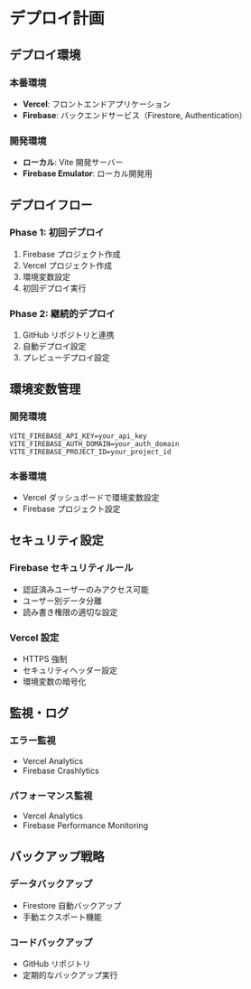 # デプロイ計画

## デプロイ環境

### 本番環境

- **Vercel**: フロントエンドアプリケーション
- **Firebase**: バックエンドサービス（Firestore, Authentication）

### 開発環境

- **ローカル**: Vite 開発サーバー
- **Firebase Emulator**: ローカル開発用

## デプロイフロー

### Phase 1: 初回デプロイ

1. Firebase プロジェクト作成
2. Vercel プロジェクト作成
3. 環境変数設定
4. 初回デプロイ実行

### Phase 2: 継続的デプロイ

1. GitHub リポジトリと連携
2. 自動デプロイ設定
3. プレビューデプロイ設定

## 環境変数管理

### 開発環境

```env
VITE_FIREBASE_API_KEY=your_api_key
VITE_FIREBASE_AUTH_DOMAIN=your_auth_domain
VITE_FIREBASE_PROJECT_ID=your_project_id
```

### 本番環境

- Vercel ダッシュボードで環境変数設定
- Firebase プロジェクト設定

## セキュリティ設定

### Firebase セキュリティルール

- 認証済みユーザーのみアクセス可能
- ユーザー別データ分離
- 読み書き権限の適切な設定

### Vercel 設定

- HTTPS 強制
- セキュリティヘッダー設定
- 環境変数の暗号化

## 監視・ログ

### エラー監視

- Vercel Analytics
- Firebase Crashlytics

### パフォーマンス監視

- Vercel Analytics
- Firebase Performance Monitoring

## バックアップ戦略

### データバックアップ

- Firestore 自動バックアップ
- 手動エクスポート機能

### コードバックアップ

- GitHub リポジトリ
- 定期的なバックアップ実行
